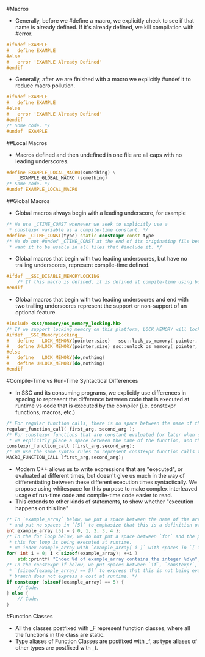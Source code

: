 #Macros
* Generally, before we #define a macro, we explicitly check to see if that name is already defined. If it's already defined, we kill compilation with #error.
```c++
#ifndef EXAMPLE
#	define EXAMPLE
#else
#	error 'EXAMPLE Already Defined'
#endif
```
* Generally, after we are finished with a macro we explicitly #undef it to reduce macro pollution.
```c++
#ifndef EXAMPLE
#	define EXAMPLE
#else
#	error 'EXAMPLE Already Defined'
#endif
/* Some code. */
#undef  EXAMPLE
```
##Local Macros
* Macros defined and then undefined in one file are all caps with no leading underscores.
```c++
#define EXAMPLE_LOCAL_MACRO(something) \
	_EXAMPLE_GLOBAL_MACRO (something)
/* Some code. */
#undef EXAMPLE_LOCAL_MACRO
```
##Global Macros
* Global macros always begin with a leading underscore, for example
```c++
/* We use _CTIME_CONST whenever we seek to explicitly use a
 * constexpr variable as a compile-time constant. */
#define _CTIME_CONST(type) static constexpr const type
/* We do not #undef _CTIME_CONST at the end of its originating file because we
 * want it to be usable in all files that #include it. */
```
* Global macros that begin with two leading underscores, but have no trailing underscores, represent compile-time defined.
```c++
#ifdef __SSC_DISABLE_MEMORYLOCKING
	/* If this macro is defined, it is defined at compile-time using build options. */
#endif
```
* Global macros that begin with two leading underscores and end with two trailing underscores represent the support or non-support of an optional feature.
```c++
#include <ssc/memory/os_memory_locking.hh>
/* If we support locking memory on this platform, LOCK_MEMORY will lock memory, otherwise it will do nothing. */
#ifdef __SSC_MemoryLocking__
#	define   LOCK_MEMORY(pointer,size)   ssc::lock_os_memory( pointer, size )
#	define UNLOCK_MEMORY(pointer,size) ssc::unlock_os_memory( pointer, size )
#else
#	define   LOCK_MEMORY(do,nothing)
#	define UNLOCK_MEMORY(do,nothing)
#endif
```
#Compile-Time vs Run-Time Syntactical Differences
* In SSC and its consuming programs, we explicitly use differences in spacing to represent the difference between code that is executed at runtime vs code that is executed by the compiler (i.e. constexpr functions, macros, etc.)
```c++
/* For regular function calls, there is no space between the name of the function and the parenthesis that contain its arguments. */
regular_function_call( first_arg, second_arg );
/* For constexpr functions that are constant evaluated (or later when c++20 has more support, consteval functions)
 * we explicitly place a space between the name of the function, and the arguments, and we place no spaces between the arguments. They are placed right next to each other. */
constexpr_function_call (first_arg,second_arg);
/* We use the same syntax rules to represent constexpr function calls to represent function-like macro usage. */
MACRO_FUNCTION_CALL (first_arg,second_arg);
```
* Modern C++ allows us to write expressions that are "executed", or evaluated at different times, but doesn't give us much in the way of differentiating between these different execution times syntactically. We propose using whitespace for this purpose to make complex interleaved usage of run-time code and compile-time code easier to read.
* This extends to other kinds of statements, to show whether "execution happens on this line"
```c++
/* In `example_array` below, we put a space between the name of the array and the `[5]`,
 * and put no spaces in `[5]` to emphasize that this is a definition of an array, not an access of an array. See below.*/
int example_array [5] = { 0, 1, 2, 3, 4 };
/* In the for loop below, we do not put a space between `for` and the parenthesis to keep in line with the theme that
 * this for loop is being executed at runtime.
 * We index example_array with `example_array[ i ]` with spaces in `[ i ]` to express that this is an array access not a definition, occuring at runtime. */
for( int i = 0; i < sizeof(example_array); ++i )
	std::printf( "Index %d of example_array contains the integer %d\n", i, example_array[ i ] );
/* In the constexpr if below, we put spaces between `if`, `constexpr`, and the parenthesis, but do not use spaces within
 * `(sizeof(example_array) == 5)` to express that this is not being evaluated at runtime, but at compile-time; that this
 * branch does not express a cost at runtime. */
if constexpr (sizeof(example_array) == 5) {
	// Code.
} else {
	// Code.
}
```
#Function Classes
* All the classes postfixed with \_F represent function classes, where all the functions in the class are static.
* Type aliases of Function Classes are postfixed with \_f, as type aliases of other types are postfixed with \_t.

